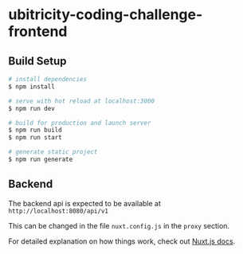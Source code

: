 # ubitricity-coding-challenge-frontend

## Build Setup

```bash
# install dependencies
$ npm install

# serve with hot reload at localhost:3000
$ npm run dev

# build for production and launch server
$ npm run build
$ npm run start

# generate static project
$ npm run generate
```

## Backend

The backend api is expected to be available at `http://localhost:8080/api/v1`

This can be changed in the file `nuxt.config.js` in the `proxy` section.

For detailed explanation on how things work, check out [Nuxt.js docs](https://nuxtjs.org).
